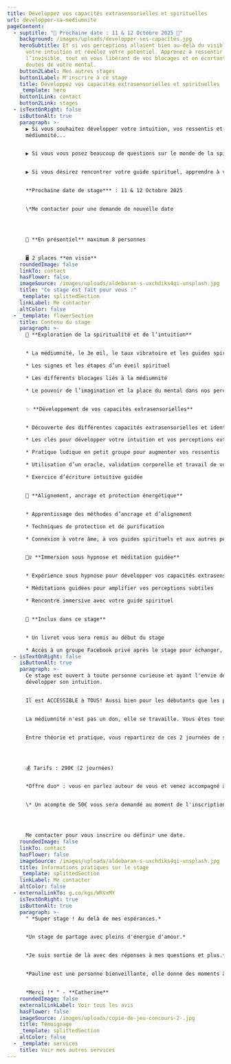 ```yaml
---
title: Développez vos capacités extrasensorielles et spirituelles
url: developper-sa-mediumnite
pageContent:
  - suptitle: "🌟 Prochaine date : 11 & 12 Octobre 2025 🌟"
    background: /images/uploads/developper-ses-capacités.jpg
    heroSubtitle: Et si vos perceptions allaient bien au-delà du visible ?  Explorez
      votre intuition et révélez votre potentiel. Apprenez à ressentir
      l’invisible, tout en vous libérant de vos blocages et en écartant les
      doutes de votre mental.
    button2Label: Mes autres stages
    button1Label: M'inscrire à ce stage
    title: Développez vos capacités extrasensorielles et spirituelles
    _template: hero
    button1Link: contact
    button2Link: stages
  - isTextOnRight: false
    isButtonAlt: true
    paragraph: >-
      ▶️ Si vous souhaitez développer votre intuition, vos ressentis et votre
      médiumnité...


      ▶️ Si vous vous posez beaucoup de questions sur le monde de la spiritualité ou que vous êtes en plein éveil spirituel...


      ▶️ Si vous désirez rencontrer votre guide spirituel, apprendre à vous connecter à votre âme, vos guides et aux autres personnes...


      **Prochaine date de stage*** : 11 & 12 Octobre 2025


      \*Me contacter pour une demande de nouvelle date




      📍 **En présentiel** maximum 8 personnes


      🖥️ 2 places **en visio**
    roundedImage: false
    linkTo: contact
    hasFlower: false
    imageSource: /images/uploads/aldebaran-s-uxchdiks4qi-unsplash.jpg
    title: "Ce stage est fait pour vous :"
    _template: splittedSection
    linkLabel: Me contacter
    altColor: false
  - _template: flowerSection
    title: Contenu du stage
    paragraph: >-
      🔮 **Exploration de la spiritualité et de l’intuition**


      * La médiumnité, le 3e œil, le taux vibratoire et les guides spirituels

      * Les signes et les étapes d’un éveil spirituel

      * Les différents blocages liés à la médiumnité

      * Le pouvoir de l’imagination et la place du mental dans nos perceptions extrasensorielles


      ✨ **Développement de vos capacités extrasensorielles** 


      * Découverte des différentes capacités extrasensorielles et identification de celles qui prédominent chez vous

      * Les clés pour développer votre intuition et vos perceptions extrasensorielles

      * Pratique ludique en petit groupe pour augmenter vos ressentis

      * Utilisation d’un oracle, validation corporelle et travail de votre intuition avec et sans supports

      * Exercice d’écriture intuitive guidée


      🌿 **Alignement, ancrage et protection énergétique**


      * Apprentissage des méthodes d’ancrage et d’alignement 

      * Techniques de protection et de purification 

      * Connexion à votre âme, à vos guides spirituels et aux autres personnes


      🧘‍♀️ **Immersion sous hypnose et méditation guidée**


      * Expérience sous hypnose pour développer vos capacités extrasensorielles et votre intuition

      * Méditations guidées pour amplifier vos perceptions subtiles

      * Rencontre immersive avec votre guide spirituel


      📖 **Inclus dans ce stage**


      * Un livret vous sera remis au début du stage 

      * Accès à un groupe Facebook privé après le stage pour échanger, partager vos expériences et poser vos questions
  - isTextOnRight: false
    isButtonAlt: true
    paragraph: >-
      Ce stage est ouvert à toute personne curieuse et ayant l'envie de
      développer son intuition. 


      Il est ACCESSIBLE à TOUS! Aussi bien pour les débutants que les personnes ayant déjà des connaissances. 


      La médiumnité n'est pas un don, elle se travaille. Vous êtes tous capables de participer à ce stage! 


      Entre théorie et pratique, vous repartirez de ces 2 journées de stage avec toutes les clefs en main pour faire évoluer votre spiritualité, votre intuition et votre médiumnité. 




      💰 Tarifs : 290€ (2 journées)


      *Offre duo* : vous en parlez autour de vous et venez accompagné à ce stage, alors vous bénéficierez d'une offre de réduction de 30€. 


      \* Un acompte de 50€ vous sera demandé au moment de l'inscription




      Me contacter pour vous inscrire ou définir une date.
    roundedImage: false
    linkTo: contact
    hasFlower: false
    imageSource: /images/uploads/aldebaran-s-uxchdiks4qi-unsplash.jpg
    title: Informations pratiques sur le stage
    _template: splittedSection
    linkLabel: Me contacter
    altColor: false
  - externalLinkTo: g.co/kgs/WRVxMY
    isTextOnRight: true
    isButtonAlt: true
    paragraph: >-
      " *Super stage ! Au delà de mes espérances.* 


      *Un stage de partage avec pleins d'énergie d'amour.* 


      *Je suis sortie de là avec des réponses à mes questions et plus.*


      *Pauline est une personne bienveillante, elle donne des moments à chaque personne du groupe pour répondre à nos questions.* 


      *Merci !* " - **Catherine**
    roundedImage: false
    externalLinkLabel: Voir tous les avis
    hasFlower: false
    imageSource: /images/uploads/copie-de-jeu-concours-2-.jpg
    title: Témoignage
    _template: splittedSection
    altColor: false
  - _template: services
    title: Voir mes autres services
---
```

